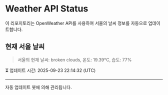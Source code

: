 
# Weather API Status

이 리포지토리는 OpenWeather API를 사용하여 서울의 날씨 정보를 자동으로 업데이트합니다.

## 현재 서울 날씨
> 서울의 현재 날씨: broken clouds, 온도: 19.39°C, 습도: 77%

⏳ 업데이트 시간: 2025-09-23 22:14:32 (UTC)

---
자동 업데이트 봇에 의해 관리됩니다.
